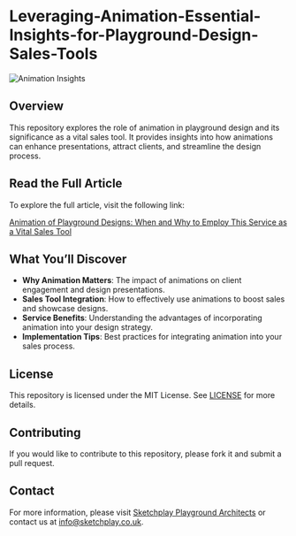 # Leveraging-Animation-Essential-Insights-for-Playground-Design-Sales-Tools

![Animation Insights](https://i.imgur.com/zmtvK4x.jpg)

## Overview

This repository explores the role of animation in playground design and its significance as a vital sales tool. It provides insights into how animations can enhance presentations, attract clients, and streamline the design process.

## Read the Full Article

To explore the full article, visit the following link:

[Animation of Playground Designs: When and Why to Employ This Service as a Vital Sales Tool](https://www.sketchplay.co.uk/post/animation-of-playground-designs-when-and-why-to-employ-this-service-as-a-vital-sales-tool)

## What You’ll Discover

- **Why Animation Matters**: The impact of animations on client engagement and design presentations.
- **Sales Tool Integration**: How to effectively use animations to boost sales and showcase designs.
- **Service Benefits**: Understanding the advantages of incorporating animation into your design strategy.
- **Implementation Tips**: Best practices for integrating animation into your sales process.

## License

This repository is licensed under the MIT License. See [LICENSE](LICENSE) for more details.

## Contributing

If you would like to contribute to this repository, please fork it and submit a pull request.

## Contact

For more information, please visit [Sketchplay Playground Architects](https://www.sketchplay.co.uk) or contact us at info@sketchplay.co.uk.
